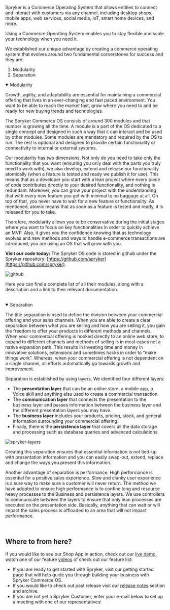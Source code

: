 <!-- outdated 

Spryker is a Commerce Operating System that provides the end-to-end functionality needed to create a fully-functional commercial online presence for any entity in need of a modular, high-performing and scalable web presence.
 
 Spryker Commerce OS stands out as an industry leader in Commerce solutions thanks to the adoption and development of strategically vital, architectural and production techniques.
-->

Spryker is a Commerce Operating System that allows entities to connect and interact with customers via any channel, including desktop shops, mobile apps, web services, social media, IoT, smart home devices, and more.

Using a Commerce Operating System enables you to stay flexible and scale your technology when you need it.

We established our unique advantage by creating a commerce operating system that evolves around two fundamental cornerstones for success and they are:

1. Modularity
2. Separation

<details open>
<summary>Modularity</summary>
    
Growth, agility, and adaptability are essential for maintaining a commercial offering that lives in an ever-changing and fast paced environment. You want to be able to reach the market fast, grow where you need to and be ready for new buying trends and technologies.
    
The Spryker Commerce OS consists of around 300 modules and that number is growing all the time.  A module is a part of the OS dedicated to a single concept and designed in such a way that it can interact and be used by other modules. Some modules are mandatory and required by the OS to run. The rest is  optional and designed to provide certain functionality or connectivity to internal or external systems.
    
Our modularity has two dimensions. Not only do you need to take only the functionality that you want (ensuring you only deal with the parts you truly need to work with), we also develop, extend and release our functionality atomically (when a feature is tested and ready we publish it for use). This means that as a developer you start with a lean project where every piece of code contributes directly to your desired functionality, and nothing is redundant. Moreover, you can grow your project with the understanding that with every new feature you get with minimal to no baggage at all. On top of that, you never have to wait for a new feature or functionality. As mentioned, atomic means that as soon as a feature is tested and ready, it is released for you to take.
    
Therefore, modularity allows you to be conservative during the initial stages where you want to focus on key functionalities in order to quickly achieve an MVP. Also, it gives you the confidence knowing that as technology evolves and new methods and ways to handle e-commerce transactions are introduced, you are using an OS that will grow with you.
    
**Visit our code today:**
The Spryker OS code is stored in github under the Spryker repository: [https://github.com/spryker](https://github.com/spryker). 

![github](https://cdn.document360.io/9fafa0d5-d76f-40c5-8b02-ab9515d3e879/Images/Documentation/github.png)

Here you can find a complete list of all their modules, along with a description and a link to their relevant documentation.

</br>
</details>

<details open>
<summary>Separation</summary>

The title separation is used to define the division between your commercial offering and your sales channels. When you are able to create a clear separation between what you are selling and how you are selling it, you gain the freedom to offer your products in different methods and channels. When your commercial offering is hooked directly to an online web store, to expand to different channels and methods of selling is in most cases not a native expansion path. This results in investing time and money in innovative solutions, extensions and sometimes hacks in order to “make things work”. Whereas, when your commercial offering is not dependent on a single channel, all efforts automatically go towards growth and improvement.
    
Separation is established by using layers. We identified four different layers: 

* The **presentation layer** that can be an online store, a mobile app, a Voice skill and anything else used to create a commercial transaction. 
* The **communication layer** that connects the presentation to the business layer and passes information between the business layer and the different presentation layers you may have.
*  The **business layer** includes your products, pricing, stock, and general information surrounding your commercial offering. 
*  Finally, there is the **persistence layer** that covers all the data storage and processing such as database queries and advanced calculations.
<!-- image below: ../../resources/images/spryker-layers.png -->
![spryker-layers](https://cdn.document360.io/9fafa0d5-d76f-40c5-8b02-ab9515d3e879/Images/Documentation/spryker-layers.png)
    
Creating this separation ensures that essential information is not tied-up with presentation information and you can easily swap-out, extend, replace and change the ways you present this information.

Another advantage of separation is performance. High performance is essential for a positive sales experience. Slow and clunky user experience is a sure way to make sure a customer will never return. The method we have adopted to ensure high performance is to confine long and resource heavy processes to the Business and persistence layers. We use controllers to communicate between the layers to ensure that only lean processes are executed on the presentation side. Basically, anything that can wait or will impact the sales process is offloaded to an area that will not impact performance.
    
</br>
</details>

## Where to from here?

If you would like to see our Shop App in action, check out our [live demo](https://now.spryker.com/en/demoshop), watch one of our feature [videos](https://documentation.spryker.com/about_spryker/videos___webinars/videos.htm) of check out our feature list:

* If you are ready to get started with Spryker, visit our getting started page that will help guide you through building your business with Spryker Commerce OS. 
* If you would like to check out past release visit our [release notes](https://documentation.spryker.com/about_spryker/releases/release_notes/release-notes.htm) section and archive.
* If you are not yet a Spryker Customer, enter your e-mail below to set up a meeting with one of our representatives:

<div class="script-embed" data-code="hbspt.forms.create({
				portalId: '2770802',
				formId: '07497448-50fb-4903-88f7-25c20c8f2e58'
				});">
</div>

<!-- draft

When you are ready to know more, read  to learn how to translate your e-Commerce requirement into an actionable plan.

-->
